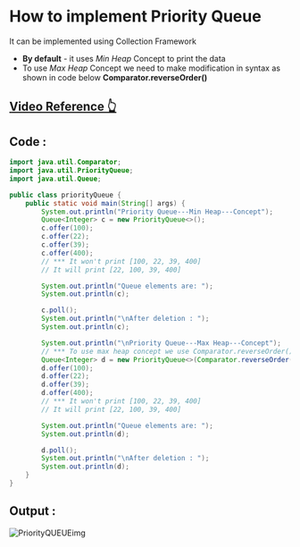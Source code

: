 # How to implement Priority Queue
It can be implemented using Collection Framework
- **By default** - it uses _Min Heap_ Concept to print the data
- To use _Max Heap_ Concept we need to make modification in syntax as shown in code below **Comparator.reverseOrder()**
## [Video Reference 👆](https://www.youtube.com/watch?v=gC0nghFzLvo&list=PLH9iLcrNpXtQYQiudzpZpGw0mptHc06Su&index=30)

## Code :

```java
import java.util.Comparator;
import java.util.PriorityQueue;
import java.util.Queue;

public class priorityQueue {
    public static void main(String[] args) {
        System.out.println("Priority Queue---Min Heap---Concept");
        Queue<Integer> c = new PriorityQueue<>();
        c.offer(100);
        c.offer(22);
        c.offer(39);
        c.offer(400);
        // *** It won't print [100, 22, 39, 400]
        // It will print [22, 100, 39, 400]

        System.out.println("Queue elements are: ");
        System.out.println(c);

        c.poll();
        System.out.println("\nAfter deletion : ");
        System.out.println(c);

        System.out.println("\nPriority Queue---Max Heap---Concept");
        // *** To use max heap concept we use Comparator.reverseOrder()
        Queue<Integer> d = new PriorityQueue<>(Comparator.reverseOrder());
        d.offer(100);
        d.offer(22);
        d.offer(39);
        d.offer(400);
        // *** It won't print [100, 22, 39, 400]
        // It will print [22, 100, 39, 400]

        System.out.println("Queue elements are: ");
        System.out.println(d);

        d.poll();
        System.out.println("\nAfter deletion : ");
        System.out.println(d);
    }
}

```

## Output :
![PriorityQUEUEimg](https://i.postimg.cc/NjqHtY7b/priority-Queue-Output.png)